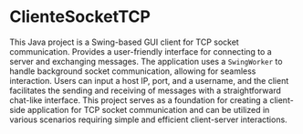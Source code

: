# ClienteSocketTCP

This Java project is a Swing-based GUI client for TCP socket communication. Provides a user-friendly interface for connecting to a server and exchanging messages. The application uses a `SwingWorker` to handle background socket communication, allowing for seamless interaction. Users can input a host IP, port, and a username, and the client facilitates the sending and receiving of messages with a straightforward chat-like interface. This project serves as a foundation for creating a client-side application for TCP socket communication and can be utilized in various scenarios requiring simple and efficient client-server interactions.
